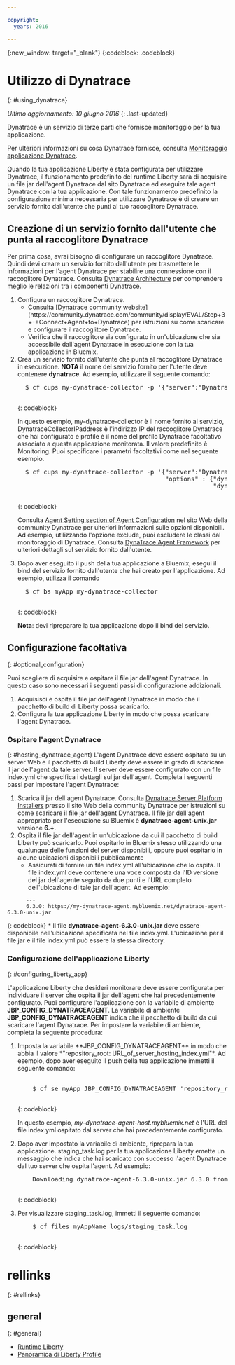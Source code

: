 ```yaml
---

copyright:
  years: 2016

---
```


{:new_window: target="_blank"}
{:codeblock: .codeblock}

# Utilizzo di Dynatrace
{: #using_dynatrace}

*Ultimo aggiornamento: 10 giugno 2016*
{: .last-updated}

Dynatrace è un servizio di terze parti che fornisce monitoraggio per la tua applicazione.

Per ulteriori informazioni su cosa Dynatrace fornisce, consulta [Monitoraggio applicazione Dynatrace](http://www.dynatrace.com/en/products/application-monitoring.html).

Quando la tua applicazione Liberty è stata configurata per utilizzare Dynatrace, il funzionamento predefinito del runtime
Liberty sarà di acquisire un file jar dell'agent Dynatrace dal sito Dynatrace ed eseguire tale agent
Dynatrace con la tua applicazione.  Con tale funzionamento predefinito la configurazione minima necessaria per utilizzare
Dynatrace è di creare un servizio fornito dall'utente che punti al tuo raccoglitore
Dynatrace.

## Creazione di un servizio fornito dall'utente che punta al raccoglitore Dynatrace

Per prima cosa, avrai bisogno di configurare un raccoglitore Dynatrace.  Quindi devi
creare un servizio fornito dall'utente per trasmettere le informazioni per l'agent Dynatrace per stabilire una connessione con il raccoglitore Dynatrace. Consulta [Dynatrace Architecture](https://community.dynatrace.com/community/display/DOCDT63/Architecture) per comprendere meglio le relazioni tra i componenti Dynatrace.

<ol>
<li>Configura un raccoglitore Dynatrace.
  <ul>
  <li>Consulta [Dynatrace community website](https://community.dynatrace.com/community/display/EVAL/Step+3+-+Connect+Agent+to+Dynatrace) per istruzioni su come scaricare e configurare il raccoglitore Dynatrace.
  </li>
  <li>Verifica che il raccoglitore sia configurato in un'ubicazione che sia accessibile dall'agent Dynatrace in esecuzione con la tua applicazione in Bluemix.
  </li>
  </ul>
</li>
<li>Crea un servizio fornito dall'utente che punta al raccoglitore Dynatrace in esecuzione. <b>NOTA</b> il nome del servizio fornito per l'utente deve contenere <b>dynatrace</b>.  Ad esempio, utilizzare il seguente comando:

  <pre>
  $ cf cups my-dynatrace-collector -p '{"server":"DynatraceCollectorIPaddress","profile":"Monitoring"}'
  </pre>
  {: codeblock}

In questo esempio, my-dynatrace-collector è il nome fornito al servizio, DynatraceCollectorIPaddress è l'indirizzo IP del raccoglitore Dynatrace che hai configurato e profile è il nome del profilo Dynatrace facoltativo associato a questa applicazione monitorata. Il valore predefinito è Monitoring. Puoi specificare i parametri facoltativi come nel seguente esempio.

  <pre>
  $ cf cups my-dynatrace-collector -p '{"server":"DynatraceCollectorIPaddress","profile":"Monitoring",
                                        "options" : {"dynatrace-parameter-1": "value",
                                                     "dynatrace-parameter-2": "value"}}'
  </pre>
  {: codeblock}

Consulta [Agent Setting section of Agent Configuration](https://community.dynatrace.com/community/display/DOCDT62/Agent+Configuration) nel sito Web della community Dynatrace per ulteriori informazioni sulle opzioni disponibili. Ad esempio, utilizzando l'opzione exclude, puoi escludere le classi dal monitoraggio di Dynatrace. Consulta [DynaTrace Agent Framework](https://github.com/cloudfoundry/ibm-websphere-liberty-buildpack/blob/master/docs/framework-dynatrace-agent.md) per ulteriori dettagli sul servizio fornito dall'utente.
</li>
<li>Dopo aver eseguito il push della tua applicazione a Bluemix, esegui il bind del servizio fornito dall'utente che hai creato per l'applicazione. Ad esempio, utilizza il comando

  <pre>
  $ cf bs myApp my-dynatrace-collector
  </pre>  
  {: codeblock}

**Nota**: devi ripreparare la tua applicazione dopo il bind del servizio.
</li>
</ol>

## Configurazione facoltativa
{: #optional_configuration}

Puoi scegliere di acquisire e ospitare il file jar dell'agent Dynatrace.  In questo caso sono necessari
i seguenti passi di configurazione addizionali.
1. Acquisisci e ospita il file jar dell'agent Dynatrace in modo che il pacchetto di build di Liberty possa scaricarlo.
2. Configura la tua applicazione Liberty in modo che possa scaricare l'agent Dynatrace.

### Ospitare l'agent Dynatrace
{: #hosting_dynatrace_agent}
L'agent Dynatrace deve essere ospitato su un server Web e il pacchetto di build Liberty deve essere in grado di scaricare il jar dell'agent da tale server. Il server deve essere configurato con un file index.yml che specifica i dettagli sul jar dell'agent. Completa i seguenti passi per impostare l'agent Dynatrace:
  1. Scarica il jar dell'agent Dynatrace. Consulta [Dynatrace Server Platform Installers](https://community.dynatrace.com/community/display/EVAL/Step+1+-+Download+and+install+Dynatrace) presso il sito Web della community Dynatrace per istruzioni su come scaricare il file jar dell'agent Dynatrace. Il file jar dell'agent appropriato per l'esecuzione su Bluemix è **dynatrace-agent-unix.jar** versione **6.+**.
  2. Ospita il file jar dell'agent in un'ubicazione da cui il pacchetto di build Liberty può scaricarlo. Puoi ospitarlo in Bluemix stesso utilizzando una qualunque delle funzioni del server disponibili, oppure puoi ospitarlo in alcune ubicazioni disponibili pubblicamente
     * Assicurati di fornire un file index.yml all'ubicazione che lo ospita. Il file index.yml deve contenere una voce composta da l'ID versione del jar dell'agente seguito da due punti e l'URL completo dell'ubicazione di tale jar dell'agent. Ad esempio:
```
      ---
      6.3.0: https://my-dynatrace-agent.mybluemix.net/dynatrace-agent-6.3.0-unix.jar
```  
{: codeblock}
     * Il file **dynatrace-agent-6.3.0-unix.jar** deve essere disponibile nell'ubicazione specificata nel file index.yml. L'ubicazione per il file jar e il file index.yml può essere la stessa directory.

### Configurazione dell'applicazione Liberty
{: #configuring_liberty_app}

L'applicazione Liberty che desideri monitorare deve essere configurata per individuare il server che ospita il jar dell'agent che hai precedentemente configurato. Puoi configurare l'applicazione con la variabile di ambiente **JBP_CONFIG_DYNATRACEAGENT**. La variabile di ambiente **JBP_CONFIG_DYNATRACEAGENT** indica che il pacchetto di build da cui scaricare l'agent Dynatrace. Per impostare la variabile di ambiente, completa la seguente procedura:
<ol>
   <li> Imposta la variabile **JBP_CONFIG_DYNATRACEAGENT** in modo che abbia il valore
   *"repository_root: URL_of_server_hosting_index.yml"*. Ad esempio, dopo aver eseguito il push della tua applicazione immetti il seguente comando:
  
  <pre>   
    $ cf se myApp JBP_CONFIG_DYNATRACEAGENT 'repository_root: https://my-dynatrace-agent-host.mybluemix.net'
  </pre>
  {: codeblock}

  In questo esempio, *my-dynatrace-agent-host.mybluemix.net* è l'URL del file index.yml ospitato dal server che hai precedentemente configurato.
  </li>
  <li> Dopo aver impostato la variabile di ambiente, riprepara la tua applicazione. staging_task.log per la tua applicazione Liberty emette un messaggio che indica che hai scaricato con successo l'agent Dynatrace dal tuo server che ospita l'agent. Ad esempio:

  <pre>
    Downloading dynatrace-agent-6.3.0-unix.jar 6.3.0 from https://my-dynatrace-agent-host.mybluemix.net/dynatrace-agent-6.3.0-unix.jar (17.8s)
  </pre>
  {: codeblock}

</li>
<li>Per visualizzare staging_task.log, immetti il seguente comando:

  <pre>
    $ cf files myAppName logs/staging_task.log
  </pre>  
  {: codeblock}

</li>
</ol>

# rellinks
{: #rellinks}
## general
{: #general}
* [Runtime Liberty](index.html)
* [Panoramica di Liberty Profile](http://www-01.ibm.com/support/knowledgecenter/SSAW57_8.5.5/com.ibm.websphere.wlp.nd.doc/ae/cwlp_about.html)
